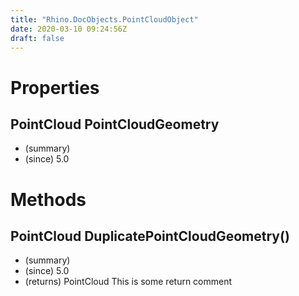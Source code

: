```yaml
---
title: "Rhino.DocObjects.PointCloudObject"
date: 2020-03-10 09:24:56Z
draft: false
---
```


# Properties
## PointCloud PointCloudGeometry
- (summary) 
- (since) 5.0
# Methods
## PointCloud DuplicatePointCloudGeometry()
- (summary) 
- (since) 5.0
- (returns) PointCloud This is some return comment
